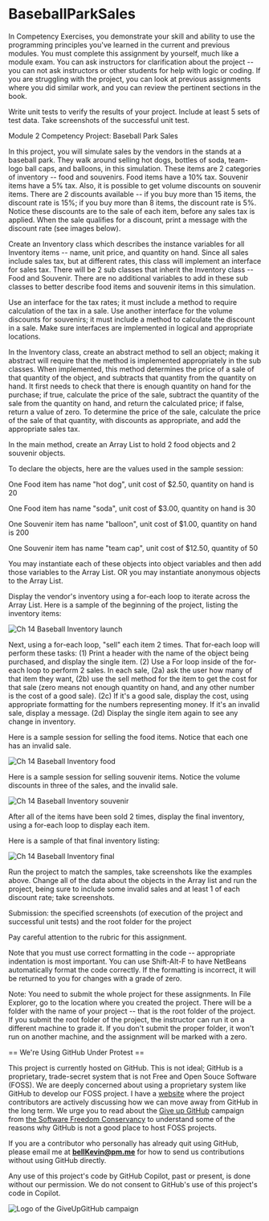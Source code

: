 # BaseballParkSales
In Competency Exercises, you demonstrate your skill and ability to use the programming principles you've learned in the current and previous modules. You must complete this assignment by yourself, much like a module exam. You can ask instructors for clarification about the project -- you can not ask instructors or other students for help with logic or coding. If you are struggling with the project, you can look at previous assignments where you did similar work, and you can review the pertinent sections in the book.

Write unit tests to verify the results of your project. Include at least 5 sets of test data. Take screenshots of the successful unit test.

Module 2 Competency Project: Baseball Park Sales

In this project, you will simulate sales by the vendors in the stands at a baseball park. They walk around selling hot dogs, bottles of soda, team-logo ball caps, and balloons, in this simulation. These items are 2 categories of inventory -- food and souvenirs. Food items have a 10% tax. Souvenir items have a 5% tax. Also, it is possible to get volume discounts on souvenir items. There are 2 discounts available -- if you buy more than 15 items, the discount rate is 15%; if you buy more than 8 items, the discount rate is 5%. Notice these discounts are to the sale of each item, before any sales tax is applied. When the sale qualifies for a discount, print a message with the discount rate (see images below).

Create an Inventory class which describes the instance variables for all Inventory items -- name, unit price, and quantity on hand. Since all sales include sales tax, but at different rates, this class will implement an interface for sales tax. There will be 2 sub classes that inherit the Inventory class -- Food and Souvenir. There are no additional variables to add in these sub classes to better describe food items and souvenir items in this simulation.

Use an interface for the tax rates; it must include a method to require calculation of the tax in a sale. Use another interface for the volume discounts for souvenirs; it must include a method to calculate the discount in a sale. Make sure interfaces are implemented in logical and appropriate locations.

In the Inventory class, create an abstract method to sell an object; making it abstract will require that the method is implemented appropriately in the sub classes. When implemented, this method determines the price of a sale of that quantity of the object, and subtracts that quantity from the quantity on hand. It first needs to check that there is enough quantity on hand for the purchase; if true, calculate the price of the sale, subtract the quantity of the sale from the quantity on hand, and return the calculated price; if false, return a value of zero. To determine the price of the sale, calculate the price of the sale of that quantity, with discounts as appropriate, and add the appropriate sales tax.

In the main method, create an Array List to hold 2 food objects and 2 souvenir objects. 

To declare the objects, here are the values used in the sample session:

One Food item has name "hot dog", unit cost of $2.50, quantity on hand is 20

One Food item has name "soda", unit cost of $3.00, quantity on hand is 30

One Souvenir item has name "balloon", unit cost of $1.00, quantity on hand is 200

One Souvenir item has name "team cap", unit cost of $12.50, quantity of 50

You may instantiate each of these objects into object variables and then add those variables to the Array List. OR you may instantiate anonymous objects to the Array List.

Display the vendor's inventory using a for-each loop to iterate across the Array List. Here is a sample of the beginning of the project, listing the inventory items:

![Ch 14 Baseball Inventory launch]()

Next, using a for-each loop, "sell" each item 2 times. That for-each loop will perform these tasks: (1) Print a header with the name of the object being purchased, and display the single item. (2) Use a For loop inside of the for-each loop to perform 2 sales. In each sale, (2a) ask the user how many of that item they want, (2b) use the sell method for the item to get the cost for that sale (zero means not enough quantity on hand, and any other number is the cost of a good sale). (2c) If it's a good sale, display the cost, using appropriate formatting for the numbers representing money. If it's an invalid sale, display a message. (2d) Display the single item again to see any change in inventory.

Here is a sample session for selling the food items. Notice that each one has an invalid sale.

![Ch 14 Baseball Inventory food]()

Here is a sample session for selling souvenir items. Notice the volume discounts in three of the sales, and the invalid sale.

![Ch 14 Baseball Inventory souvenir]()

After all of the items have been sold 2 times, display the final inventory, using a for-each loop to display each item.

Here is a sample of that final inventory listing:

![Ch 14 Baseball Inventory final]()

Run the project to match the samples, take screenshots like the examples above. Change all of the data about the objects in the Array list and run the project, being sure to include some invalid sales and at least 1 of each discount rate; take screenshots.

Submission: the specified screenshots (of execution of the project and successful unit tests) and the root folder for the project

Pay careful attention to the rubric for this assignment.

Note that you must use correct formatting in the code -- appropriate indentation is most important. You can use Shift-Alt-F to have NetBeans automatically format the code correctly. If the formatting is incorrect, it will be returned to you for changes with a grade of zero.

Note: You need to submit the whole project for these assignments. In File Explorer, go to the location where you created the project. There will be a folder with the name of your project -- that is the root folder of the project.  If you submit the root folder of the project, the instructor can run it on a different machine to grade it. If you don't submit the proper folder, it won't run on another machine, and the assignment will be marked with a zero.

== We're Using GitHub Under Protest ==

This project is currently hosted on GitHub.  This is not ideal; GitHub is a
proprietary, trade-secret system that is not Free and Open Souce Software
(FOSS).  We are deeply concerned about using a proprietary system like GitHub
to develop our FOSS project. I have a [website](https://bellKevin.me) where the
project contributors are actively discussing how we can move away from GitHub
in the long term.  We urge you to read about the [Give up GitHub](https://GiveUpGitHub.org) campaign 
from [the Software Freedom Conservancy](https://sfconservancy.org) to understand some of the reasons why GitHub is not 
a good place to host FOSS projects.

If you are a contributor who personally has already quit using GitHub, please
email me at **bellKevin@pm.me** for how to send us contributions without
using GitHub directly.

Any use of this project's code by GitHub Copilot, past or present, is done
without our permission.  We do not consent to GitHub's use of this project's
code in Copilot.

![Logo of the GiveUpGitHub campaign](https://sfconservancy.org/img/GiveUpGitHub.png)
